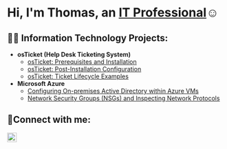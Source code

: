 <h1>Hi, I'm Thomas, an <a href="https://linkedin.com/in/Josh">IT Professional</a>☺</h1>

<h2>👨‍💻 Information Technology Projects:</h2>

- <b>osTicket (Help Desk Ticketing System)</b>
  - [osTicket: Prerequisites and Installation](https://github.com/tghetubah/osticket-prereqs)
  - [osTicket: Post-Installation Configuration](https://github.com/tghetubah/post-install-config)
  - [osTicket: Ticket Lifecycle Examples](https://github.com/tghetubah/ticket-lifecycle)
- <b>Microsoft Azure</b>
  - [Configuring On-premises Active Directory within Azure VMs](https://github.com/tghetubah/configure-ad)
  - [Network Security Groups (NSGs) and Inspecting Network Protocols](https://github.com/tghetubah/azure-network-protocols)

<h2>🤳Connect with me:</h2>


[<img align="left" alt="Thomas | LinkedIn" width="22px" src="https://cdn.jsdelivr.net/npm/simple-icons@v3/icons/linkedin.svg" />][linkedin]


[linkedin]: https://linkedin.com/in/ThomasGhetubah
